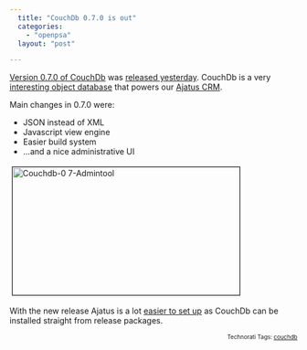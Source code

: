 ```yaml
---
  title: "CouchDb 0.7.0 is out"
  categories: 
    - "openpsa"
  layout: "post"

---
```

<a href="http://code.google.com/p/couchdb/downloads/list">Version 0.7.0 of CouchDb</a> was <a href="http://damienkatz.net/2007/11/couchdb_070.html">released yesterday</a>. CouchDb is a very <a href="http://bergie.iki.fi/blog/jquery_and_couchdb-001/">interesting object database</a> that powers our <a href="http://bergie.iki.fi/blog/previewing_ajatus-the_distributed_crm/">Ajatus CRM</a>.

Main changes in 0.7.0 were:
<ul><li>JSON instead of XML</li><li>Javascript view engine</li><li>Easier build system</li><li>...and a nice administrative UI</li></ul>

<a href="https://d2vqpl3tx84ay5.cloudfront.net/couchdb-0_7-admintool.png"><img src="https://d2vqpl3tx84ay5.cloudfront.net/couchdb-0_7-admintool-tm.jpg" height="224" width="398" border="1" hspace="4" vspace="4" alt="Couchdb-0 7-Admintool" /></a>

With the new release Ajatus is a lot <a href="http://www.ajatus.info/documentation/installation/">easier to set up</a> as CouchDb can be installed straight from release packages.
<p style="text-align:right;font-size:10px;">Technorati Tags: <a href="http://www.technorati.com/tag/couchdb" rel="tag">couchdb</a></p>
